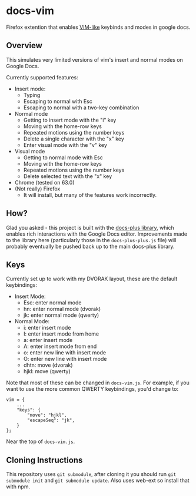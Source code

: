 # docs-vim
Firefox extention that enables [VIM-like](https://www.openvim.com/) keybinds and modes in google docs.

## Overview
This simulates very limited versions of vim's insert and normal modes on Google
Docs.

Currently supported features:
* Insert mode:
    * Typing
    * Escaping to normal with Esc
    * Escaping to normal with a two-key combination
* Normal mode
    * Getting to insert mode with the "i" key
    * Moving with the home-row keys
    * Repeated motions using the number keys
    * Delete a single character with the "x" key
    * Enter visual mode with the "v" key
* Visual mode
    * Getting to normal mode with Esc
    * Moving with the home-row keys
    * Repeated motions using the number keys
    * Delete selected text with the "x" key
* Chrome (tested on 63.0)
* (Not really) Firefox
    * It will install, but many of the features work incorrectly.

## How?
Glad you asked - this project is built with the [docs-plus
library](https://github.com/matthewsot/docs-plus), which enables rich
interactions with the Google Docs editor. Improvements made to the library here
(particularly those in the ``docs-plus-plus.js`` file) will probably eventually
be pushed back up to the main docs-plus library.

## Keys
Currently set up to work with my DVORAK layout, these are the default keybindings:

* Insert Mode:
    * Esc: enter normal mode
    * hn: enter normal mode (dvorak)
    * jk: enter normal mode (qwerty)
* Normal Mode:
    * i: enter insert mode
    * I: enter insert mode from home
    * a: enter insert mode
    * A: enter insert mode from end
    * o: enter new line with insert mode
    * O: enter new line with insert mode
    * dhtn: move (dvorak)
    * hjkl: move (qwerty)

Note that most of these can be changed in ``docs-vim.js``. For example, if you
want to use the more common QWERTY keybindings, you'd change to:

```
vim = {
    ...
    "keys": {
        "move": "hjkl",
        "escapeSeq": "jk",
    }
};
```

Near the top of ``docs-vim.js``.

## Cloning Instructions
This repository uses ``git submodule``, after cloning it you should run ``git
submodule init`` and ``git submodule update``. Also uses web-ext so install that with npm.

